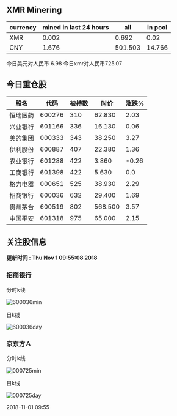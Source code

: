## XMR Minering

|currency|mined in last 24 hours|all|in pool|
|---|---|---|---|
|XMR|0.002|0.692|0.02|
|CNY|1.676|501.503|14.766|

今日美元对人民币 6.98	今日xmr对人民币725.07


## 今日重仓股 

|股名|代码|被持数|时价|涨跌%|
|---|---|---|---|---|
|恒瑞医药|600276|310|62.830|2.03|
|兴业银行|601166|336|16.130|0.06|
|美的集团|000333|343|38.250|3.27|
|伊利股份|600887|407|22.380|1.36|
|农业银行|601288|422|3.860|-0.26|
|工商银行|601398|422|5.630|0.0|
|格力电器|000651|525|38.930|2.29|
|招商银行|600036|632|29.400|1.69|
|贵州茅台|600519|802|568.500|3.57|
|中国平安|601318|975|65.000|2.15|

## 关注股信息
**更新时间 : Thu Nov  1 09:55:08 2018**
### 招商银行 
分时k线

![600036min](http://image.sinajs.cn/newchart/min/n/sh600036.gif)

日k线

![600036day](http://image.sinajs.cn/newchart/daily/n/sh600036.gif)

### 京东方Ａ 
分时k线

![000725min](http://image.sinajs.cn/newchart/min/n/sz000725.gif)

日k线

![000725day](http://image.sinajs.cn/newchart/daily/n/sz000725.gif)

2018-11-01 09:55